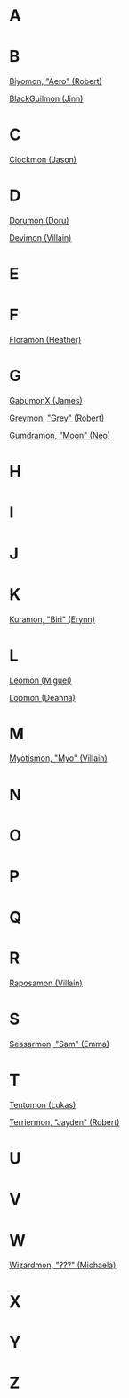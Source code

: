 # A

# B

[Biyomon, "Aero" (Robert)](../digimon/Biyomon_(Robert))

[BlackGuilmon (Jinn)](../digimon/BlackGuilmon_(Jinn))

# C

[Clockmon (Jason)](../digimon/Clockmon_(Jason))

# D

[Dorumon (Doru)](../digimon/Dorumon_(Doru))

[Devimon (Villain)](../digimon/Devimon_(Villain))

# E

# F

[Floramon (Heather)](../digimon/Floramon_(Heather))

# G

[GabumonX (James)](../digimon/GabumonX_(James))

[Greymon, "Grey" (Robert)](../digimon/Greymon_(Robert))

[Gumdramon, "Moon" (Neo)](../digimon/Gumdramon_(Neo))

# H

# I

# J

# K

[Kuramon, "Biri" (Erynn)](../digimon/Kuramon_(Erynn))

# L

[Leomon (Miguel)](../digimon/Leomon_(Miguel))

[Lopmon (Deanna)](../digimon/Lopmon_(Deanna))

# M

[Myotismon, "Myo" (Villain)](../digimon/Myotismon_(Villain))

# N

# O

# P

# Q

# R

[Raposamon (Villain)](http://thedrp.org/wiki/digimon/Raposamon_(Villain))

# S

[Seasarmon, "Sam" (Emma)](http://thedrp.org/wiki/digimon/Seasarmon_(Emma))

# T

[Tentomon (Lukas)](http://thedrp.org/wiki/digimon/Tentomon_(Lukas))

[Terriermon, "Jayden" (Robert)](http://thedrp.org/wiki/digimon/Terriermon_(Robert))

# U

# V

# W

[Wizardmon, "???" (Michaela)](http://thedrp.org/wiki/digimon/Wizardmon_(Michaela))

# X

# Y

# Z
